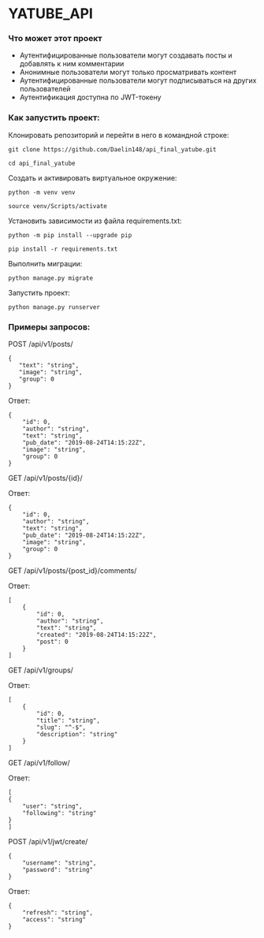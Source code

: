 # YATUBE_API

### Что может этот проект
- Аутентифицированные пользователи могут создавать посты и добавлять к ним комментарии
- Анонимные пользователи могут только просматривать контент
- Аутентифицированные пользователи могут подписываться на других пользователей
- Аутентификация доступна по JWT-токену

### Как запустить проект:

Клонировать репозиторий и перейти в него в командной строке:

```
git clone https://github.com/Daelin148/api_final_yatube.git
```

```
cd api_final_yatube
```

Cоздать и активировать виртуальное окружение:

```
python -m venv venv
```

```
source venv/Scripts/activate
```

Установить зависимости из файла requirements.txt:

```
python -m pip install --upgrade pip
```

```
pip install -r requirements.txt
```

Выполнить миграции:

```
python manage.py migrate
```

Запустить проект:

```
python manage.py runserver
```

### Примеры запросов:

POST /api/v1/posts/
 ```
{
    "text": "string",
    "image": "string",
    "group": 0
}
 ```

 Ответ:
```
{
    "id": 0,
    "author": "string",
    "text": "string",
    "pub_date": "2019-08-24T14:15:22Z",
    "image": "string",
    "group": 0
}
```

GET /api/v1/posts/{id}/

Ответ:
```
{
    "id": 0,
    "author": "string",
    "text": "string",
    "pub_date": "2019-08-24T14:15:22Z",
    "image": "string",
    "group": 0
}
```

GET /api/v1/posts/{post_id}/comments/

Ответ:
```
[
    {
        "id": 0,
        "author": "string",
        "text": "string",
        "created": "2019-08-24T14:15:22Z",
        "post": 0
    }
]
```

GET /api/v1/groups/

Ответ:
```
[
    {
        "id": 0,
        "title": "string",
        "slug": "^-$",
        "description": "string"
    }
]
```

GET /api/v1/follow/

Ответ:
```
[
{
    "user": "string",
    "following": "string"
}
]
```


POST /api/v1/jwt/create/
```
{
    "username": "string",
    "password": "string"
}
```

Ответ:
```
{
    "refresh": "string",
    "access": "string"
}
```